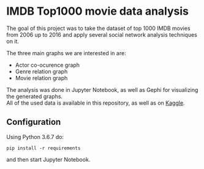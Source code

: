 # IMDB Top1000 movie data analysis

The goal of this project was to take the dataset of top 1000 IMDB movies from 2006 up to 2016 and apply several social network analysis techniques on it.  

The three main graphs we are interested in are:

- Actor co-ocurence graph
- Genre relation graph
- Movie relation graph

The analysis was done in Jupyter Notebook, as well as Gephi for visualizing the generated graphs.  
All of the used data is available in this repository, as well as on [Kaggle](https://www.kaggle.com/PromptCloudHQ/imdb-data/data).

## Configuration

Using Python 3.6.7 do:

`pip install -r requirements`

and then start Jupyter Notebook.
